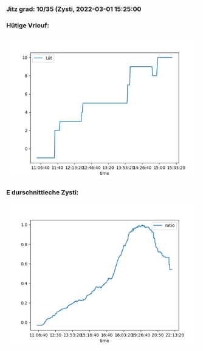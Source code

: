 ### Jitz grad: 10/35 (Zysti, 2022-03-01 15:25:00

### Hütige Vrlouf:
![Graph](Today.png)

### E durschnittleche Zysti:
![Graph](Zysti.png)